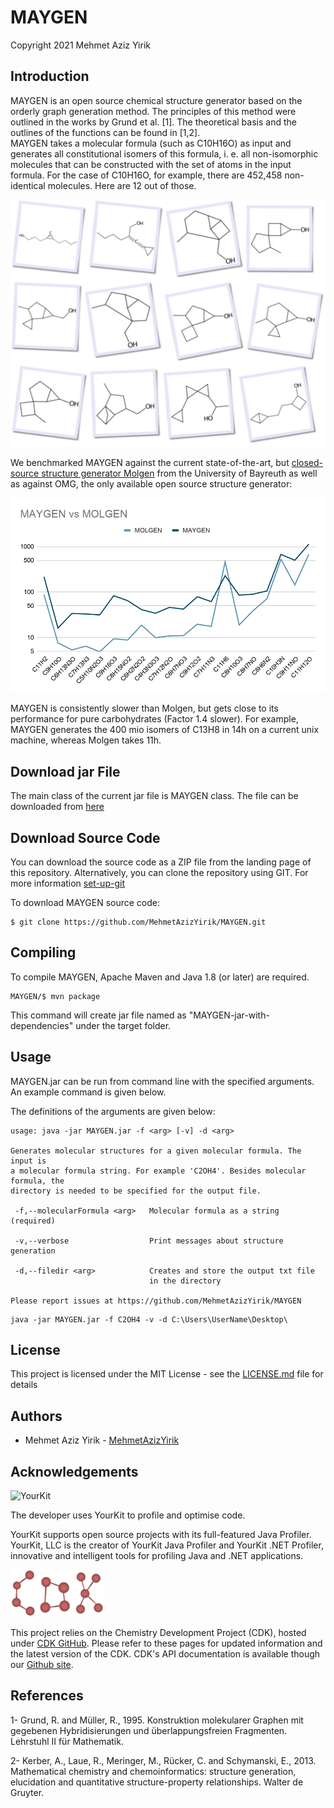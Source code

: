 # MAYGEN

Copyright 2021 Mehmet Aziz Yirik

## Introduction

MAYGEN is an open source chemical structure generator based on the orderly graph generation method. The principles of this method were outlined in the works by Grund et al. [1]. The theoretical basis and the outlines of the functions can be found in [1,2].  
MAYGEN takes a molecular formula (such as C10H16O) as input and generates all constitutional isomers of this formula, i. e. all non-isomorphic molecules that can be constructed with the set of atoms in the input formula. For the case of C10H16O, for example, there are 452,458 non-identical molecules. Here are 12 out of those.

![Twelve out of 400k+ isomers of C10H16O](/resources/C10H16O.png)

We benchmarked MAYGEN against the current state-of-the-art, but [closed-source structure generator Molgen](http://www.molgen.de) from the University of Bayreuth as well as against OMG, the only available open source structure generator:

![A speed comparison of maygen against molgen. Maygen is consistently slower than molgen](/resources/maygen-molgen.png)

MAYGEN is consistently slower than Molgen, but gets close to its performance for pure carbohydrates (Factor 1.4 slower). For example, MAYGEN generates the 400 mio isomers of C13H8 in 14h on a current unix machine, whereas Molgen takes 11h.

## Download jar File

The main class of the current jar file is MAYGEN class. The file can be downloaded from [here](https://github.com/MehmetAzizYirik/MAYGEN/releases/tag/V1.0)

## Download Source Code

You can download the source code as a ZIP file from the landing page of this repository. 
Alternatively, you can clone the repository using GIT. For more information [set-up-git](https://help.github.com/articles/set-up-git/ )

To download MAYGEN source code:

```
$ git clone https://github.com/MehmetAzizYirik/MAYGEN.git
```
## Compiling

To compile MAYGEN, Apache Maven and Java 1.8 (or later) are required.
```
MAYGEN/$ mvn package
```
This command will create jar file named as "MAYGEN-jar-with-dependencies" under the target folder.

## Usage

MAYGEN.jar can be run from command line with the specified arguments. An example command is given below.

The definitions of the arguments are given below:

```
usage: java -jar MAYGEN.jar -f <arg> [-v] -d <arg>

Generates molecular structures for a given molecular formula. The input is 
a molecular formula string. For example 'C2OH4'. Besides molecular formula, the
directory is needed to be specified for the output file.

 -f,--molecularFormula <arg>   Molecular formula as a string (required)
 
 -v,--verbose                  Print messages about structure generation
 
 -d,--filedir <arg>            Creates and store the output txt file 
                               in the directory 

Please report issues at https://github.com/MehmetAzizYirik/MAYGEN
```

```
java -jar MAYGEN.jar -f C2OH4 -v -d C:\Users\UserName\Desktop\
```

## License
This project is licensed under the MIT License - see the [LICENSE.md](https://github.com/MehmetAzizYirik/MAYGEN/blob/master/LICENSE) file for details

## Authors

 - Mehmet Aziz Yirik - [MehmetAzizYirik](https://github.com/MehmetAzizYirik)
 
## Acknowledgements
![YourKit](https://camo.githubusercontent.com/97fa03cac759a772255b93c64ab1c9f76a103681/68747470733a2f2f7777772e796f75726b69742e636f6d2f696d616765732f796b6c6f676f2e706e67)

The developer uses YourKit to profile and optimise code.

YourKit supports open source projects with its full-featured Java Profiler. YourKit, LLC is the creator of YourKit Java Profiler and YourKit .NET Profiler, innovative and intelligent tools for profiling Java and .NET applications.

![cdk](https://github.com/MehmetAzizYirik/HMD/blob/master/cdk.png)

This project relies on the Chemistry Development Project (CDK), hosted under [CDK GitHub](http://cdk.github.io/). Please refer to these pages for updated information and the latest version of the CDK. CDK's API documentation is available though our [Github site](http://cdk.github.io/cdk/).

## References

1- Grund, R. and Müller, R., 1995. Konstruktion molekularer Graphen mit gegebenen Hybridisierungen und überlappungsfreien Fragmenten. Lehrstuhl II für Mathematik.

2- Kerber, A., Laue, R., Meringer, M., Rücker, C. and Schymanski, E., 2013. Mathematical chemistry and chemoinformatics: structure generation, elucidation and quantitative structure-property relationships. Walter de Gruyter.


